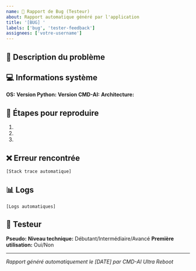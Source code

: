 ```yaml
---
name: 🐛 Rapport de Bug (Testeur)
about: Rapport automatique généré par l'application
title: '[BUG] '
labels: ['bug', 'tester-feedback']
assignees: ['votre-username']
---
```


## 🐛 Description du problème
<!-- Généré automatiquement par l'application -->

## 💻 Informations système
**OS:** 
**Version Python:** 
**Version CMD-AI:** 
**Architecture:** 

## 🔄 Étapes pour reproduire
1. 
2. 
3. 

## ❌ Erreur rencontrée
```
[Stack trace automatique]
```

## 📊 Logs
```
[Logs automatiques]
```

## 👤 Testeur
**Pseudo:** 
**Niveau technique:** Débutant/Intermédiaire/Avancé
**Première utilisation:** Oui/Non

---
*Rapport généré automatiquement le [DATE] par CMD-AI Ultra Reboot*